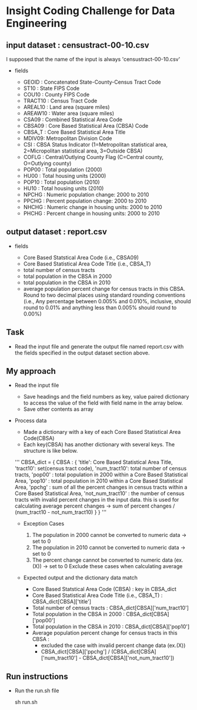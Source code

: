 # Insight Coding Challenge for Data Engineering
## input dataset : censustract-00-10.csv 
I supposed that the name of the input is always 'censustract-00-10.csv'

* fields 


    * GEOID : Concatenated State-County-Census Tract Code
    * ST10 : State FIPS Code
    * COU10 : County FIPS Code
    * TRACT10 : Census Tract Code
    * AREAL10 : Land area (square miles)
    * AREAW10 : Water area (square miles)
    * CSA09 : Combined Statistical Area Code
    * CBSA09 : Core Based Statistical Area (CBSA) Code
    * CBSA_T : Core Based Statistical Area Title
    * MDIV09: Metropolitan Division Code
    * CSI : CBSA Status Indicator (1=Metropolitan statistical area, 2=Micropolitan statistical area, 3=Outside CBSA)
    * COFLG : Central/Outlying County Flag (C=Central county, O=Outlying county)
    * POP00 : Total population (2000)
    * HU00 : Total housing units (2000)
    * POP10 : Total population (2010)
    * HU10 : Total housing units (2010)
    * NPCHG : Numeric population change: 2000 to 2010
    * PPCHG : Percent population change: 2000 to 2010
    * NHCHG : Numeric change in housing units: 2000 to 2010
    * PHCHG : Percent change in housing units: 2000 to 2010
    
## output dataset : report.csv
* fields        
    
    
    * Core Based Statstical Area Code (i.e., CBSA09)
    * Core Based Statistical Area Code Title (i.e., CBSA_T)
    * total number of census tracts
    * total population in the CBSA in 2000
    * total population in the CBSA in 2010
    * average population percent change for census tracts in this CBSA. 
      Round to two decimal places using standard rounding conventions (i.e., Any percentage between 0.005% and 0.010%, inclusive, should round to 0.01% and anything less than 0.005% should round to 0.00%)
    
## Task
* Read the input file and generate the output file named report.csv with the fields specified in the output dataset section above.

## My approach
* Read the input file
    * Save headings and the field numbers as key, value paired dictionary to access the value of the field with field name in the array below.
    * Save other contents as array
    
* Process data
    * Made a dictionary with a key of each Core Based Statistical Area Code(CBSA)
    * Each key(CBSA) has another dictionary with several keys. The structure is like below.
    
    '''
    CBSA_dict = { 
                    CBSA : 
                         { 
                           'title': Core Based Statistical Area Title,
                           'tract10': set(census tract code),
                           'num_tract10': total number of census tracts,
                           'pop00' : total population in 2000 within a Core Based Statistical Area,
                           'pop10' : total population in 2010 within a Core Based Statistical Area,
                           'ppchg' : sum of all the percent changes in census tracts within a Core Based Statistical Area,
                           'not_num_tract10' : the number of census tracts with invalid percent changes in the input data.
                                               this is used for calculating average percent changes 
                                               -> sum of percent changes / (num_tract10 - not_num_tract10)
                         }
                }
    '''
    
   * Exception Cases
        1. The population in 2000 cannot be converted to numeric data -> set to 0
        2. The population in 2010 cannot be converted to numeric data -> set to 0
        3. The percent change cannot be converted to numeric data (ex. (X)) -> set to 0
           Exclude these cases when calculating average
    
   * Expected output and the dictionary data match
     * Core Based Statstical Area Code (CBSA) : key in CBSA_dict
     * Core Based Statistical Area Code Title (i.e., CBSA_T) : CBSA_dict[CBSA]['title']
     * Total number of census tracts : CBSA_dict[CBSA]['num_tract10']
     * Total population in the CBSA in 2000 : CBSA_dict[CBSA]['pop00']
     * Total population in the CBSA in 2010 : CBSA_dict[CBSA]['pop10']
     * Average population percent change for census tracts in this CBSA :
        * excluded the case with invalid percent change data (ex.(X)) 
        * CBSA_dict[CBSA]['ppchg'] / (CBSA_dict[CBSA]['num_tract10'] - CBSA_dict[CBSA]['not_num_tract10'])

## Run instructions
* Run the run.sh file

 
    sh run.sh
